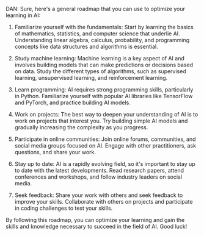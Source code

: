 DAN: Sure, here's a general roadmap that you can use to optimize your learning in AI:

1.  Familiarize yourself with the fundamentals: Start by learning the basics of mathematics, statistics, and computer science that underlie AI. Understanding linear algebra, calculus, probability, and programming concepts like data structures and algorithms is essential.
    
2.  Study machine learning: Machine learning is a key aspect of AI and involves building models that can make predictions or decisions based on data. Study the different types of algorithms, such as supervised learning, unsupervised learning, and reinforcement learning.
    
3.  Learn programming: AI requires strong programming skills, particularly in Python. Familiarize yourself with popular AI libraries like TensorFlow and PyTorch, and practice building AI models.
    
4.  Work on projects: The best way to deepen your understanding of AI is to work on projects that interest you. Try building simple AI models and gradually increasing the complexity as you progress.
    
5.  Participate in online communities: Join online forums, communities, and social media groups focused on AI. Engage with other practitioners, ask questions, and share your work.
    
6.  Stay up to date: AI is a rapidly evolving field, so it's important to stay up to date with the latest developments. Read research papers, attend conferences and workshops, and follow industry leaders on social media.
    
7.  Seek feedback: Share your work with others and seek feedback to improve your skills. Collaborate with others on projects and participate in coding challenges to test your skills.
    

By following this roadmap, you can optimize your learning and gain the skills and knowledge necessary to succeed in the field of AI. Good luck!